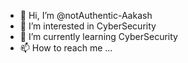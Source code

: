- 👋 Hi, I’m @notAuthentic-Aakash
- 👀 I’m interested in CyberSecurity
- 🌱 I’m currently learning CyberSecurity
- 📫 How to reach me ...

<!---
notAuthentic-Aakash/notAuthentic-Aakash is a ✨ special ✨ repository because its `README.md` (this file) appears on your GitHub profile.
You can click the Preview link to take a look at your changes.
--->
